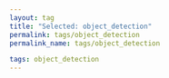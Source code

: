 ```yaml
---
layout: tag
title: "Selected: object_detection"
permalink: tags/object_detection
permalink_name: tags/object_detection

tags: object_detection
---
```

